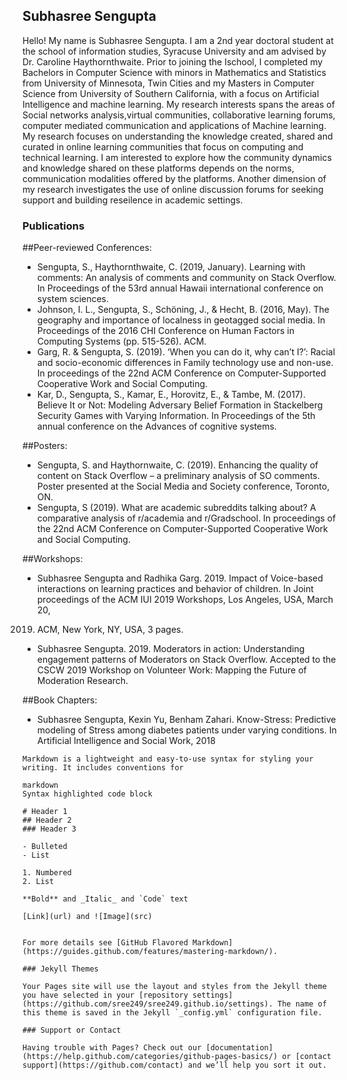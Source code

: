 ## Subhasree Sengupta

Hello! My name is Subhasree Sengupta. I am a 2nd year doctoral student at the school of information studies, Syracuse University and am advised by Dr. Caroline Haythornthwaite.
Prior to joining the Ischool, I completed my Bachelors in Computer Science with minors in Mathematics and Statistics from University of Minnesota, Twin Cities and 
my Masters in Computer Science from University of Southern California, with a focus on Artificial Intelligence and machine learning.
My research interests spans the areas of Social networks analysis,virtual communities, collaborative learning forums, 
computer mediated communication and applications of Machine learning.
My research focuses on understanding the knowledge created, shared and curated in online learning communities that focus on computing and technical learning. 
I am interested to explore how the community dynamics and knowledge shared on these platforms depends on the norms, communication modalities offered by the platforms. 
Another dimension of my research investigates the use of online discussion forums for seeking support and building reseilence in academic settings.  
 
 
### Publications

##Peer-reviewed Conferences:
- Sengupta, S., Haythornthwaite, C. (2019, January). Learning with comments: An analysis of comments and
community on Stack Overflow. In Proceedings of the 53rd annual Hawaii international conference on system
sciences.
- Johnson, I. L., Sengupta, S., Schöning, J., & Hecht, B. (2016, May). The geography and importance of
localness in geotagged social media. In Proceedings of the 2016 CHI Conference on Human Factors in
Computing Systems (pp. 515-526). ACM.
- Garg, R. & Sengupta, S. (2019). ‘When you can do it, why can’t I?’: Racial and socio-economic
differences in Family technology use and non-use. In proceedings of the 22nd ACM Conference on
Computer-Supported Cooperative Work and Social Computing.
- Kar, D., Sengupta, S., Kamar, E., Horovitz, E., & Tambe, M. (2017). Believe It or Not: Modeling
Adversary Belief Formation in Stackelberg Security Games with Varying Information. In Proceedings of
the 5th annual conference on the Advances of cognitive systems.

##Posters:
- Sengupta, S. and Haythornwaite, C. (2019). Enhancing the quality of content on Stack Overflow – a
preliminary analysis of SO comments. Poster presented at the Social Media and Society conference, Toronto,
ON.
- Sengupta, S (2019). What are academic subreddits talking about? A comparative analysis of r/academia
and r/Gradschool. In proceedings of the 22nd ACM Conference on Computer-Supported Cooperative Work
and Social Computing.

##Workshops:
- Subhasree Sengupta and Radhika Garg. 2019. Impact of Voice-based interactions on learning practices and
behavior of children. In Joint proceedings of the ACM IUI 2019 Workshops, Los Angeles, USA, March 20,
2019. ACM, New York, NY, USA, 3 pages.
- Subhasree Sengupta. 2019. Moderators in action: Understanding engagement patterns of Moderators on
Stack Overflow. Accepted to the CSCW 2019 Workshop on Volunteer Work: Mapping the Future
of Moderation Research.

##Book Chapters:
- Subhasree Sengupta, Kexin Yu, Benham Zahari. Know-Stress: Predictive modeling of Stress among
diabetes patients under varying conditions. In Artificial Intelligence and Social Work, 2018

```
Markdown is a lightweight and easy-to-use syntax for styling your writing. It includes conventions for

markdown
Syntax highlighted code block

# Header 1
## Header 2
### Header 3

- Bulleted
- List

1. Numbered
2. List

**Bold** and _Italic_ and `Code` text

[Link](url) and ![Image](src)


For more details see [GitHub Flavored Markdown](https://guides.github.com/features/mastering-markdown/).

### Jekyll Themes

Your Pages site will use the layout and styles from the Jekyll theme you have selected in your [repository settings](https://github.com/sree249/sree249.github.io/settings). The name of this theme is saved in the Jekyll `_config.yml` configuration file.

### Support or Contact

Having trouble with Pages? Check out our [documentation](https://help.github.com/categories/github-pages-basics/) or [contact support](https://github.com/contact) and we’ll help you sort it out.
```